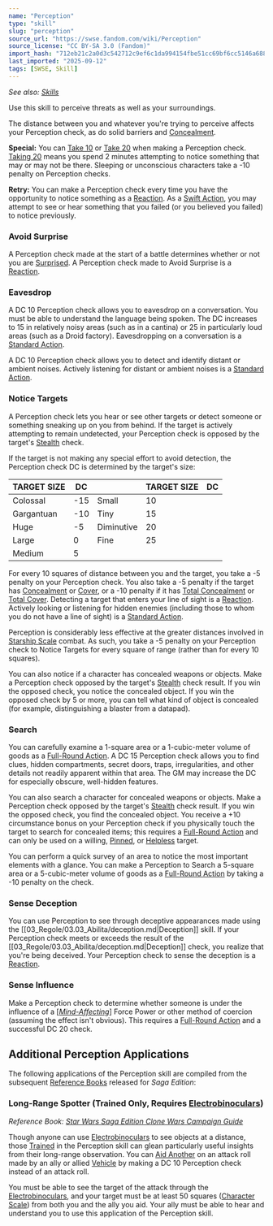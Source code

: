```yaml
---
name: "Perception"
type: "skill"
slug: "perception"
source_url: "https://swse.fandom.com/wiki/Perception"
source_license: "CC BY-SA 3.0 (Fandom)"
import_hash: "712eb21c2a0d3c542712c9ef6c1da994154fbe51cc69bf6cc5146a6887cbcd85"
last_imported: "2025-09-12"
tags: [SWSE, Skill]
---
```

*See also: [Skills](https://swse.fandom.com/wiki/Skills)*

Use this skill to perceive threats as well as your surroundings.

The distance between you and whatever you're trying to perceive affects your Perception check, as do solid barriers and [Concealment](https://swse.fandom.com/wiki/Concealment).

**Special:** You can [Take 10](https://swse.fandom.com/wiki/Take_10) or [Take 20](https://swse.fandom.com/wiki/Take_20) when making a Perception check. [Taking 20](https://swse.fandom.com/wiki/Taking_20) means you spend 2 minutes attempting to notice something that may or may not be there. Sleeping or unconscious characters take a -10 penalty on Perception checks.

**Retry:** You can make a Perception check every time you have the opportunity to notice something as a [Reaction](https://swse.fandom.com/wiki/Reaction). As a [Swift Action](https://swse.fandom.com/wiki/Swift_Action), you may attempt to see or hear something that you failed (or you believed you failed) to notice previously.

### Avoid Surprise
A Perception check made at the start of a battle determines whether or not you are [Surprised](https://swse.fandom.com/wiki/Surprised). A Perception check made to Avoid Surprise is a [Reaction](https://swse.fandom.com/wiki/Reaction).

### Eavesdrop
A DC 10 Perception check allows you to eavesdrop on a conversation. You must be able to understand the language being spoken. The DC increases to 15 in relatively noisy areas (such as in a cantina) or 25 in particularly loud areas (such as a Droid factory). Eavesdropping on a conversation is a [Standard Action](https://swse.fandom.com/wiki/Standard_Action).

A DC 10 Perception check allows you to detect and identify distant or ambient noises. Actively listening for distant or ambient noises is a [Standard Action](https://swse.fandom.com/wiki/Standard_Action).

### Notice Targets
A Perception check lets you hear or see other targets or detect someone or something sneaking up on you from behind. If the target is actively attempting to remain undetected, your Perception check is opposed by the target's [Stealth](https://swse.fandom.com/wiki/Stealth) check.

If the target is not making any special effort to avoid detection, the Perception check DC is determined by the target's size: 

| TARGET SIZE | DC |  | TARGET SIZE | DC |
| --- | --- | --- | --- | --- |
| Colossal | <nowiki>-15</nowiki> | Small | 10 |  |
| Gargantuan | <nowiki>-10</nowiki> | Tiny | 15 |  |
| Huge | <nowiki>-5</nowiki> | Diminutive | 20 |  |
| Large | 0 | Fine | 25 |  |
| Medium | 5 |  |  |  |

For every 10 squares of distance between you and the target, you take a -5 penalty on your Perception check. You also take a -5 penalty if the target has [Concealment](https://swse.fandom.com/wiki/Concealment) or [Cover](https://swse.fandom.com/wiki/Cover), or a -10 penalty if it has [Total Concealment](https://swse.fandom.com/wiki/Total_Concealment) or [Total Cover](https://swse.fandom.com/wiki/Total_Cover). Detecting a target that enters your line of sight is a [Reaction](https://swse.fandom.com/wiki/Reaction). Actively looking or listening for hidden enemies (including those to whom you do not have a line of sight) is a [Standard Action](https://swse.fandom.com/wiki/Standard_Action).

Perception is considerably less effective at the greater distances involved in [Starship Scale](https://swse.fandom.com/wiki/Starship_Scale) combat. As such, you take a -5 penalty on your Perception check to Notice Targets for every square of range (rather than for every 10 squares).

You can also notice if a character has concealed weapons or objects. Make a Perception check opposed by the target's [Stealth](https://swse.fandom.com/wiki/Stealth) check result. If you win the opposed check, you notice the concealed object. If you win the opposed check by 5 or more, you can tell what kind of object is concealed (for example, distinguishing a blaster from a datapad).

### Search
You can carefully examine a 1-square area or a 1-cubic-meter volume of goods as a [Full-Round Action](https://swse.fandom.com/wiki/Full-Round_Action). A DC 15 Perception check allows you to find clues, hidden compartments, secret doors, traps, irregularities, and other details not readily apparent within that area. The GM may increase the DC for especially obscure, well-hidden features.

You can also search a character for concealed weapons or objects. Make a Perception check opposed by the target's [Stealth](https://swse.fandom.com/wiki/Stealth) check result. If you win the opposed check, you find the concealed object. You receive a +10 circumstance bonus on your Perception check if you physically touch the target to search for concealed items; this requires a [Full-Round Action](https://swse.fandom.com/wiki/Full-Round_Action) and can only be used on a willing, [Pinned](https://swse.fandom.com/wiki/Pinned), or [Helpless](https://swse.fandom.com/wiki/Helpless) target.

You can perform a quick survey of an area to notice the most important elements with a glance. You can make a Perception to Search a 5-square area or a 5-cubic-meter volume of goods as a [Full-Round Action](https://swse.fandom.com/wiki/Full-Round_Action) by taking a -10 penalty on the check.

### Sense Deception
You can use Perception to see through deceptive appearances made using the [[03_Regole/03.03_Abilita/deception.md|Deception]] skill. If your Perception check meets or exceeds the result of the [[03_Regole/03.03_Abilita/deception.md|Deception]] check, you realize that you're being deceived. Your Perception check to sense the deception is a [Reaction](https://swse.fandom.com/wiki/Reaction).

### Sense Influence
Make a Perception check to determine whether someone is under the influence of a [*[Mind-Affecting](https://swse.fandom.com/wiki/Mind-Affecting)*] Force Power or other method of coercion (assuming the effect isn't obvious). This requires a [Full-Round Action](https://swse.fandom.com/wiki/Full-Round_Action) and a successful DC 20 check.

## Additional Perception Applications
The following applications of the Perception skill are compiled from the subsequent [Reference Books](https://swse.fandom.com/wiki/Reference_Books) released for *Saga Edition*:

### Long-Range Spotter (Trained Only, Requires [Electrobinoculars](https://swse.fandom.com/wiki/Electrobinoculars))
*Reference Book: [Star Wars Saga Edition Clone Wars Campaign Guide](https://swse.fandom.com/wiki/Star_Wars_Saga_Edition_Clone_Wars_Campaign_Guide)*

Though anyone can use [Electrobinoculars](https://swse.fandom.com/wiki/Electrobinoculars) to see objects at a distance, those [Trained](https://swse.fandom.com/wiki/Trained) in the Perception skill can glean particularly useful insights from their long-range observation. You can [Aid Another](https://swse.fandom.com/wiki/Aid_Another) on an attack roll made by an ally or allied [Vehicle](https://swse.fandom.com/wiki/Vehicle) by making a DC 10 Perception check instead of an attack roll.

You must be able to see the target of the attack through the [Electrobinoculars](https://swse.fandom.com/wiki/Electrobinoculars), and your target must be at least 50 squares ([Character Scale](https://swse.fandom.com/wiki/Character_Scale)) from both you and the ally you aid. Your ally must be able to hear and understand you to use this application of the Perception skill.